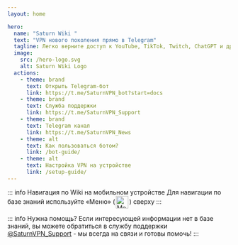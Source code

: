 ```yaml
---
layout: home

hero:
  name: "Saturn Wiki "
  text: "VPN нового поколения прямо в Telegram"
  tagline: Легко верните доступ к YouTube, TikTok, Twitch, ChatGPT и другим ресурсам с надежным решением на протоколе VLESS.
  image:
    src: /hero-logo.svg
    alt: Saturn Wiki Logo
  actions:
    - theme: brand
      text: Открыть Telegram-бот
      link: https://t.me/SaturnVPN_bot?start=docs
    - theme: brand
      text: Служба поддержки
      link: https://t.me/SaturnVPN_Support
    - theme: brand
      text: Telegram канал
      link: https://t.me/SaturnVPN_News
    - theme: alt
      text: Как пользоваться ботом?
      link: /bot-guide/
    - theme: alt
      text: Настройка VPN на устройстве
      link: /setup-guide/
---
```


::: info Навигация по Wiki на мобильном устройстве 
Для навигации по базе знаний используйте «Меню» (<img src="/icons/menu.svg" alt="Меню" style="display: inline; height: 2em; vertical-align: middle; margin: 0 2px;">) сверху
:::

::: info Нужна помощь?
Если интересующей информации нет в базе знаний, вы можете обратиться в службу поддержки [@SaturnVPN_Support](https://t.me/SaturnVPN_Support) - мы всегда на связи и готовы помочь!
::: 